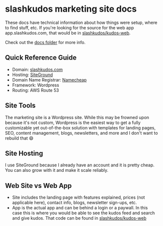 # slashkudos marketing site docs

These docs have technical information about how things were setup, where to find stuff, etc. If you're looking for the source for the web app app.slashkudos.com, that would be in [slashkudos/kudos-web].

Check out the [docs folder](/docs) for more info.

## Quick Reference Guide

- Domain: [slashkudos.com](https://slashkudos.com)
- Hosting: [SiteGround]
- Domain Name Registrar: [Namecheap]
- Framework: Wordpress
- Routing: AWS Route 53

## Site Tools

The marketing site is a Wordpress site. While this may be frowned upon because it's not custom, Wordpress is the easiest way to get a fully customizable yet out-of-the-box solution with templates for landing pages, SEO, content management, blogs, newsletters, and more and I don't want to rebuild that 😄

## Site Hosting

I use SiteGround because I already have an account and it is pretty cheap. You can also grow with it and make it scale reliably.

## Web Site vs Web App

- Site includes the landing page with features explained, prices (not applicable here), contact info, blogs, newsletter sign-ups, etc.
- App is the actual app and can be behind a login or a paywall. In this case this is where you would be able to see the kudos feed and search and give kudos. That code can be found in [slashkudos/kudos-web]

<!-- Links -->
[slashkudos/kudos-web]: https://github.com/slashkudos/kudos-web
[SiteGround]: https://my.siteground.com/websites/list/S3duelpYZ0pJUT09
[Namecheap]: https://www.namecheap.com/
